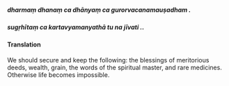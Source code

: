 ##### dharmaṃ dhanaṃ ca dhānyaṃ ca gurorvacanamauṣadham .
##### sugṛhītaṃ ca kartavyamanyathā tu na jīvati ..

#### Translation

We should secure and keep the following: the blessings of meritorious deeds, wealth, grain, the words of the spiritual master, and rare medicines. Otherwise life becomes impossible.
